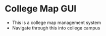 # College Map GUI

- This is a college map management system
- Navigate through this into college campus
